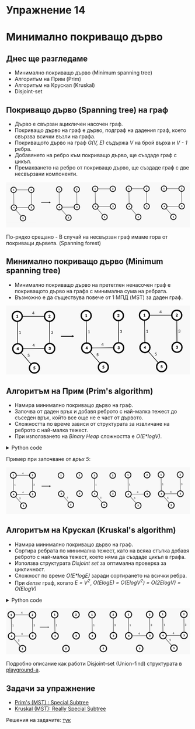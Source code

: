 # Упражнение 14

# Минимално покриващо дърво

## Днес ще разгледаме

- Минимално покриващо дърво (Minimum spanning tree)
- Алгоритъм на Прим (Prim)
- Алгоритъм на Крускал (Kruskal)
- Disjoint-set
  
## Покриващо дърво (Spanning tree) на граф

- Дърво е свързан ацикличен насочен граф.
- Покриващо дърво на граф е дърво, подграф на дадения граф, което свързва всички възли на графа.
- Покриващото дърво на граф *G(V, E)* съдържа *V* на брой върха и *V - 1* ребра.
- Добавянето на ребро към покриващо дърво, ще създаде граф с цикъл.
- Премахването на ребро от покриващо дърво, ще създаде граф с две несвързани компоненти.

![Spanning trees of a graph example](media/spanning_trees.png)

По-рядко срещано - В случай на несвързан граф имаме гора от покриващи дървета. (Spanning forest)

## Минимално покриващо дърво (Minimum spanning tree)

- Минимално покриващо дърво на претеглен ненасочен граф е покриващото дърво на графa с минимална сума на ребрата.
- Възможно е да съществува повече от 1 МПД (MST) за даден граф.
  
![Multiple Minimum spanning trees of a graph example](media/minimum_spanning_trees.png)

## Алгоритъм на Прим (Prim's algorithm)

- Намира минимално покриващо дърво на граф.
- Започва от даден връх и добавя реброто с най-малка тежест до съседен връх, който все още не е част от дървото.
- Сложността по време зависи от структурата за извличане на реброто с най-малка тежест.
- При използването на *Binary Heap* сложността е *O(E\*logV)*.

<details>
  <summary>Python code</summary>

```python
from heapq import heappush, heappop

def prim(start, V, graph):
    visited = set()
    pq = [(0, start)]
    mst_weight = 0
    
    while len(visited) != V:
        current_weight, current_vertex = heappop(pq)
        
        if current_vertex in visited:
            continue
        
        visited.add(current_vertex)
        mst_weight += current_weight
        
        for neighb, weight in graph[current_vertex]:
            if neighb in visited:
                continue
                            
            heappush(pq, (weight, neighb))
    
    return mst_weight

prim(5, 5, graph) # 13
```

</details>

Пример при започване от *връх 5*:

![Prim's algorithm creating a MST of a graph, step by step example.](media/prims_algorithm_example.png)

## Алгоритъм на Крускал (Kruskal's algorithm)

- Намира минимално покриващо дърво на граф.
- Сортира ребрата по минимална тежест, като на всяка стъпка добавя реброто с най-малка тежест, което няма да създаде цикъл в графа.
- Използва структурата *Disjoint set* за оптимална проверка за цикличност.
- Сложност по време *O(E\*logE)* заради сортирането на всички ребра.
- При *dense* граф, когато *Е = V<sup>2</sup>*, *O(ElogE) = O(ElogV<sup>2</sup>) = O(2ElogV) = O(ElogV)*

<details>
  <summary>Python code</summary>

```python
def find(x, parents):
    if parents[x] == x:
        return x
    
    furthest_parent = find(parents[x], parents)
    parents[x] = furthest_parent

    return furthest_parent

def union(x, y, parents, rank):
    x_root = find(x, parents)
    y_root = find(y, parents)

    if rank[x_root] < rank[y_root]:
        parents[x_root] = y_root
    elif rank[x_root] > rank[y_root]:
        parents[y_root] = x_root
    else:
        parents[x_root] = y_root
        rank[y_root] += 1

def kruskal(V, edges):
    edges.sort(key=lambda x: x[2])
    parents = [i for i in range(V + 1)]
    rank = [0] * (V + 1)
    mst_weight = 0

    for x, y, w in edges:
        if find(x, parents) != find(y, parents):
            mst_weight += w
            union(x, y, parents, rank)

    return mst_weight

kruskal(5 , graph_list_of_edges) # 13
```

</details>

![Kruskal's algorithm creating a MST of a graph, step by step example.](media/kruskals_algorithm_example.png)

Подробно описание как работи Disjoint-set (Union-find) структурата в [playground-а](playground_14.ipynb).

## Задачи за упражнение

- [Prim's (MST) : Special Subtree](https://www.hackerrank.com/challenges/primsmstsub/problem)
- [Kruskal (MST): Really Special Subtree](https://www.hackerrank.com/challenges/kruskalmstrsub/problem)

Решения на задачите: [тук](/Tasks/tasks_14)
